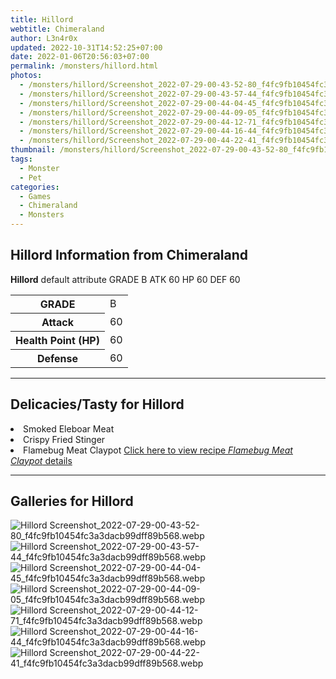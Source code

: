 ```yaml
---
title: Hillord
webtitle: Chimeraland
author: L3n4r0x
updated: 2022-10-31T14:52:25+07:00
date: 2022-01-06T20:56:03+07:00
permalink: /monsters/hillord.html
photos:
  - /monsters/hillord/Screenshot_2022-07-29-00-43-52-80_f4fc9fb10454fc3a3dacb99dff89b568.webp
  - /monsters/hillord/Screenshot_2022-07-29-00-43-57-44_f4fc9fb10454fc3a3dacb99dff89b568.webp
  - /monsters/hillord/Screenshot_2022-07-29-00-44-04-45_f4fc9fb10454fc3a3dacb99dff89b568.webp
  - /monsters/hillord/Screenshot_2022-07-29-00-44-09-05_f4fc9fb10454fc3a3dacb99dff89b568.webp
  - /monsters/hillord/Screenshot_2022-07-29-00-44-12-71_f4fc9fb10454fc3a3dacb99dff89b568.webp
  - /monsters/hillord/Screenshot_2022-07-29-00-44-16-44_f4fc9fb10454fc3a3dacb99dff89b568.webp
  - /monsters/hillord/Screenshot_2022-07-29-00-44-22-41_f4fc9fb10454fc3a3dacb99dff89b568.webp
thumbnail: /monsters/hillord/Screenshot_2022-07-29-00-43-52-80_f4fc9fb10454fc3a3dacb99dff89b568.webp
tags:
  - Monster
  - Pet
categories:
  - Games
  - Chimeraland
  - Monsters
---
```


<section id="bootstrap-wrapper"><link rel="stylesheet" href="https://cdn.statically.io/gh/dimaslanjaka/Web-Manajemen/40ac3225/css/bootstrap-4.5-wrapper.css"/><h1>Hillord Information from Chimeraland</h1><p><b>Hillord</b> default attribute GRADE B ATK 60 HP 60 DEF 60<table><tr><th>GRADE</th><td>B</td></tr><tr><th>Attack</th><td>60</td></tr><tr><th>Health Point (HP)</th><td>60</td></tr><tr><th>Defense</th><td>60</td></tr></table></p><hr/><h2>Delicacies/Tasty for Hillord</h2><li class="d-flex justify-content-between">Smoked Eleboar Meat </li><li class="d-flex justify-content-between">Crispy Fried Stinger </li><li class="d-flex justify-content-between">Flamebug Meat Claypot <a href="/chimeraland/recipes/flamebug-meat-claypot.html">Click here to view recipe <i>Flamebug Meat Claypot</i> details</a></li><hr/><div id="gallery"><h2>Galleries for Hillord</h2><div class="row"><div class="col-lg-6 col-12"><img src="/chimeraland/monsters/hillord/Screenshot_2022-07-29-00-43-52-80_f4fc9fb10454fc3a3dacb99dff89b568.webp" alt="Hillord Screenshot_2022-07-29-00-43-52-80_f4fc9fb10454fc3a3dacb99dff89b568.webp"/></div><div class="col-lg-6 col-12"><img src="/chimeraland/monsters/hillord/Screenshot_2022-07-29-00-43-57-44_f4fc9fb10454fc3a3dacb99dff89b568.webp" alt="Hillord Screenshot_2022-07-29-00-43-57-44_f4fc9fb10454fc3a3dacb99dff89b568.webp"/></div><div class="col-lg-6 col-12"><img src="/chimeraland/monsters/hillord/Screenshot_2022-07-29-00-44-04-45_f4fc9fb10454fc3a3dacb99dff89b568.webp" alt="Hillord Screenshot_2022-07-29-00-44-04-45_f4fc9fb10454fc3a3dacb99dff89b568.webp"/></div><div class="col-lg-6 col-12"><img src="/chimeraland/monsters/hillord/Screenshot_2022-07-29-00-44-09-05_f4fc9fb10454fc3a3dacb99dff89b568.webp" alt="Hillord Screenshot_2022-07-29-00-44-09-05_f4fc9fb10454fc3a3dacb99dff89b568.webp"/></div><div class="col-lg-6 col-12"><img src="/chimeraland/monsters/hillord/Screenshot_2022-07-29-00-44-12-71_f4fc9fb10454fc3a3dacb99dff89b568.webp" alt="Hillord Screenshot_2022-07-29-00-44-12-71_f4fc9fb10454fc3a3dacb99dff89b568.webp"/></div><div class="col-lg-6 col-12"><img src="/chimeraland/monsters/hillord/Screenshot_2022-07-29-00-44-16-44_f4fc9fb10454fc3a3dacb99dff89b568.webp" alt="Hillord Screenshot_2022-07-29-00-44-16-44_f4fc9fb10454fc3a3dacb99dff89b568.webp"/></div><div class="col-lg-6 col-12"><img src="/chimeraland/monsters/hillord/Screenshot_2022-07-29-00-44-22-41_f4fc9fb10454fc3a3dacb99dff89b568.webp" alt="Hillord Screenshot_2022-07-29-00-44-22-41_f4fc9fb10454fc3a3dacb99dff89b568.webp"/></div></div></div></section>